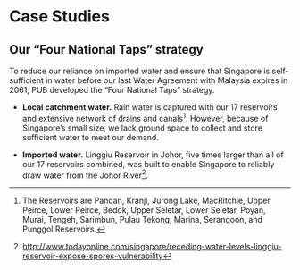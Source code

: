 # Case Studies

## Our “Four National Taps” strategy

To reduce our reliance on imported water and ensure that Singapore is self-sufficient in water before our last Water Agreement with Malaysia expires in 2061, PUB developed the “Four National Taps” strategy.

- **Local catchment water.** Rain water is captured with our 17 reservoirs and extensive network of drains and canals[^1]. However, because of Singapore’s small size, we lack ground space to collect and store sufficient water to meet our demand.

- **Imported water.** Linggiu Reservoir in Johor, five times larger than all of our 17 reservoirs combined, was built to enable Singapore to reliably draw water from the Johor River[^2].

[^1]:The Reservoirs are Pandan, Kranji, Jurong Lake, MacRitchie, Upper Peirce, Lower Peirce, Bedok, Upper Seletar, Lower Seletar, Poyan, Murai, Tengeh, Sarimbun, Pulau Tekong, Marina, Serangoon, and Punggol Reservoirs. 
[^2]: http://www.todayonline.com/singapore/receding-water-levels-linggiu-reservoir-expose-spores-vulnerability
